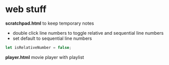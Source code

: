 # web stuff

**scratchpad.html** to keep temporary notes
* double click line numbers to toggle relative and sequential line numbers
* set default to sequential line numbers
```javascript
let isRelativeNumber = false;
```
**player.html** movie player with playlist
